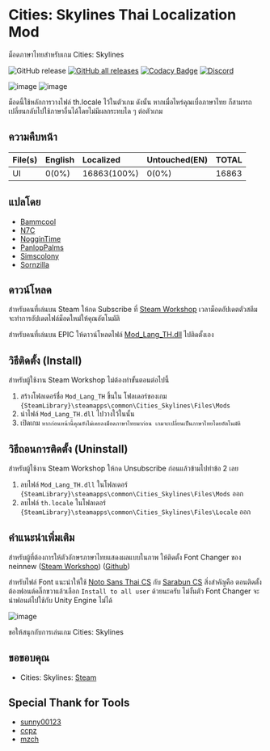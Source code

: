 # Cities: Skylines Thai Localization Mod

ม็อดภาษาไทยสำหรับเกม Cities: Skylines 

![GitHub release](https://img.shields.io/github/v/release/Nasz/Cities-Skylines-Mod_Lang_TH?label=Release)
[![GitHub all releases](https://img.shields.io/github/downloads/Nasz/Cities-Skylines-Mod_Lang_TH/total?label=Total%20Downloads)](https://github.com/Nasz/Cities-Skylines-Mod_Lang_TH/releases/latest)
[![Codacy Badge](https://app.codacy.com/project/badge/Grade/c0560866087240b3aa9daf0fa6037469)](https://app.codacy.com/gh/Nasz/Cities-Skylines-Thai-Localization-Mod/dashboard?utm_source=gh&utm_medium=referral&utm_content=&utm_campaign=Badge_grade)
[![Discord](https://img.shields.io/discord/1092697599447932928?label=Discord)](https://discord.gg/HSYPKfdJfr "Cities:Skylines Thai Localization Community")

![image](https://user-images.githubusercontent.com/384751/241568292-4af976af-b2d1-4f23-a51d-d47f62341b66.png)
![image](https://user-images.githubusercontent.com/384751/228914512-11ed46fa-4a13-46f0-8a9f-07899138f16f.png)

ม็อดนี้ใช้หลักการวางไฟล์ th.locale ไว้ในตัวเกม ดังนั้น หากเมื่อไหร่คุณเบื่อภาษาไทย ก็สามารถเปลี่ยนกลับไปใช้ภาษาอื่นได้โดยไม่มีผลกระทบได ๆ ต่อตัวเกม

## ความคืบหน้า

| File(s)             | English      | Localized   | Untouched(EN)  | TOTAL |
|---------------------|:-------------|:------------|:---------------|:------|
| UI                  | 0(0%)        | 16863(100%) | 0(0%)          | 16863 |

## แปลโดย 
- [Bammcool](https://steamcommunity.com/id/bammcool2546)
- [N7C](https://steamcommunity.com/id/n7c_th)
- [NogginTime](https://steamcommunity.com/id/NogginNS)
- [PanlopPalms](https://steamcommunity.com/id/armsplams)
- [Simscolony](https://steamcommunity.com/id/animenagi)
- [Sornzilla](https://steamcommunity.com/id/sornzillatte)

## ดาวน์โหลด
สำหรับคนที่เล่นบน Steam ให้กด Subscribe ที่ [Steam Workshop](https://steamcommunity.com/sharedfiles/filedetails/?id=2920706399) เวลาม็อดอัปเดตตัวสตีมจะทำการอัปเดตไฟล์ม็อดใหม่ให้คุณอัตโนมัติ

สำหรับคนที่เล่นบน EPIC ให้ดาวน์โหลดไฟล์ [Mod_Lang_TH.dll](https://github.com/Nasz/Cities-Skylines-Mod_Lang_TH/releases/latest) ไปติดตั้งเอง

## วิธีติดตั้ง (Install)
สำหรับผู้ใช้งาน Steam Workshop ไม่ต้องทำขั้นตอนต่อไปนี้
  1. สร้างโฟลเดอร์ชื่อ `Mod_Lang_TH` ขึ้นใน โฟลเดอร์ของเกม `{SteamLibrary}\steamapps\common\Cities_Skylines\Files\Mods` 
  2. นำไฟล์ `Mod_Lang_TH.dll` ไปวางใว้ในนั้น
  3. เปิดเกม `หากก่อนหน้านี้คุณยังไม่เคยลงม็อดภาษาไทยมาก่อน เกมจะเปลี่ยนเป็นภาษาไทยโดยอัตโนมัติ`

## วิธีถอนการติดตั้ง (Uninstall)
สำหรับผู้ใช้งาน Steam Workshop ให้กด Unsubscribe ก่อนแล้วข้ามไปทำข้อ 2 เลย
  1. ลบไฟล์ `Mod_Lang_TH.dll` ในโฟลเดอร์ `{SteamLibrary}\steamapps\common\Cities_Skylines\Files\Mods` ออก
  2. ลบไฟล์ `th.locale` ในโฟลเดอร์ `{SteamLibrary}\steamapps\common\Cities_Skylines\Files\Locale` ออก

## คำแนะนำเพิ่มเติม
สำหรับผู้ที่ต้องการให้ตัวอักษรภาษาไทยแสดงผลแบบในภาพ 
ให้ติดตั้ง Font Changer ของ neinnew ([Steam Workshop](https://steamcommunity.com/sharedfiles/filedetails/?id=2981354344)) ([Github](https://github.com/neinnew/FontChanger/releases/latest))

สำหรับไฟล์ Font แนะนำให้ใช้ [Noto Sans Thai CS](https://github.com/Nasz/Cities-Skylines-Thai-Localization-Mod/releases/download/v1.16/NotoSansThaiCS-Regular.ttf) กับ [Sarabun CS](https://github.com/Nasz/Cities-Skylines-Thai-Localization-Mod/releases/download/v1.16/Sarabun-CS.ttf)
สิ่งสำคัญคือ ตอนติดตั้งต้องฟอนต์คลิ๊กขวาแล้วเลือก `Install to all user` ด้วยนะครับ ไม่งั้นตัว Font Changer จะนำฟอนต์ไปใช้กับ Unity Engine ไม่ได้

![image](https://user-images.githubusercontent.com/384751/230114452-8bbc7978-1ec9-4439-a744-be9fb5f44ba1.png)

ขอให้สนุกกับการเล่นเกม Cities: Skylines 

## ขอขอบคุณ
+ Cities: Skylines: [Steam](https://store.steampowered.com/app/255710/)

## Special Thank for Tools
- [sunny00123](https://github.com/sunny00123)
- [ccpz](https://github.com/ccpz)
- [mzch](https://github.com/mzch)
